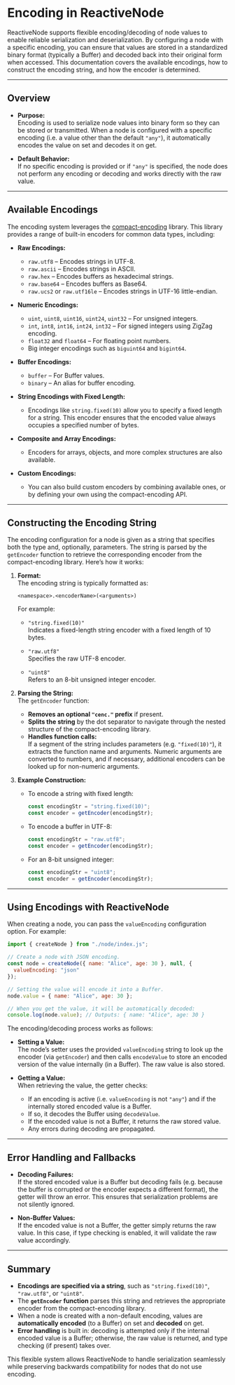 # Encoding in ReactiveNode

ReactiveNode supports flexible encoding/decoding of node values to enable reliable serialization and deserialization. By configuring a node with a specific encoding, you can ensure that values are stored in a standardized binary format (typically a Buffer) and decoded back into their original form when accessed. This documentation covers the available encodings, how to construct the encoding string, and how the encoder is determined.

---

## Overview

- **Purpose:**  
  Encoding is used to serialize node values into binary form so they can be stored or transmitted. When a node is configured with a specific encoding (i.e. a value other than the default `"any"`), it automatically encodes the value on set and decodes it on get.

- **Default Behavior:**  
  If no specific encoding is provided or if `"any"` is specified, the node does not perform any encoding or decoding and works directly with the raw value.

---

## Available Encodings

The encoding system leverages the [compact-encoding](https://github.com/mafintosh/compact-encoding) library. This library provides a range of built-in encoders for common data types, including:

- **Raw Encodings:**
    - `raw.utf8` – Encodes strings in UTF-8.
    - `raw.ascii` – Encodes strings in ASCII.
    - `raw.hex` – Encodes buffers as hexadecimal strings.
    - `raw.base64` – Encodes buffers as Base64.
    - `raw.ucs2` or `raw.utf16le` – Encodes strings in UTF-16 little-endian.

- **Numeric Encodings:**
    - `uint`, `uint8`, `uint16`, `uint24`, `uint32` – For unsigned integers.
    - `int`, `int8`, `int16`, `int24`, `int32` – For signed integers using ZigZag encoding.
    - `float32` and `float64` – For floating point numbers.
    - Big integer encodings such as `biguint64` and `bigint64`.

- **Buffer Encodings:**
    - `buffer` – For Buffer values.
    - `binary` – An alias for buffer encoding.

- **String Encodings with Fixed Length:**
    - Encodings like `string.fixed(10)` allow you to specify a fixed length for a string. This encoder ensures that the encoded value always occupies a specified number of bytes.

- **Composite and Array Encodings:**
    - Encoders for arrays, objects, and more complex structures are also available.

- **Custom Encodings:**
    - You can also build custom encoders by combining available ones, or by defining your own using the compact-encoding API.

---

## Constructing the Encoding String

The encoding configuration for a node is given as a string that specifies both the type and, optionally, parameters. The string is parsed by the `getEncoder` function to retrieve the corresponding encoder from the compact-encoding library. Here’s how it works:

1. **Format:**  
   The encoding string is typically formatted as:

   ```
   <namespace>.<encoderName>(<arguments>)
   ```

   For example:

    - `"string.fixed(10)"`  
      Indicates a fixed-length string encoder with a fixed length of 10 bytes.

    - `"raw.utf8"`  
      Specifies the raw UTF-8 encoder.

    - `"uint8"`  
      Refers to an 8-bit unsigned integer encoder.

2. **Parsing the String:**  
   The `getEncoder` function:

    - **Removes an optional `"cenc."` prefix** if present.
    - **Splits the string** by the dot separator to navigate through the nested structure of the compact-encoding library.
    - **Handles function calls:**  
      If a segment of the string includes parameters (e.g. `"fixed(10)"`), it extracts the function name and arguments. Numeric arguments are converted to numbers, and if necessary, additional encoders can be looked up for non-numeric arguments.

3. **Example Construction:**

    - To encode a string with fixed length:

      ```js
      const encodingStr = "string.fixed(10)";
      const encoder = getEncoder(encodingStr);
      ```

    - To encode a buffer in UTF-8:

      ```js
      const encodingStr = "raw.utf8";
      const encoder = getEncoder(encodingStr);
      ```

    - For an 8-bit unsigned integer:

      ```js
      const encodingStr = "uint8";
      const encoder = getEncoder(encodingStr);
      ```

---

## Using Encodings with ReactiveNode

When creating a node, you can pass the `valueEncoding` configuration option. For example:

```js
import { createNode } from "./node/index.js";

// Create a node with JSON encoding.
const node = createNode({ name: "Alice", age: 30 }, null, {
  valueEncoding: "json"
});

// Setting the value will encode it into a Buffer.
node.value = { name: "Alice", age: 30 };

// When you get the value, it will be automatically decoded:
console.log(node.value); // Outputs: { name: "Alice", age: 30 }
```

The encoding/decoding process works as follows:

- **Setting a Value:**  
  The node’s setter uses the provided `valueEncoding` string to look up the encoder (via `getEncoder`) and then calls `encodeValue` to store an encoded version of the value internally (in a Buffer). The raw value is also stored.

- **Getting a Value:**  
  When retrieving the value, the getter checks:
    - If an encoding is active (i.e. `valueEncoding` is not `"any"`) and if the internally stored encoded value is a Buffer.
    - If so, it decodes the Buffer using `decodeValue`.
    - If the encoded value is not a Buffer, it returns the raw stored value.
    - Any errors during decoding are propagated.

---

## Error Handling and Fallbacks

- **Decoding Failures:**  
  If the stored encoded value is a Buffer but decoding fails (e.g. because the buffer is corrupted or the encoder expects a different format), the getter will throw an error. This ensures that serialization problems are not silently ignored.

- **Non-Buffer Values:**  
  If the encoded value is not a Buffer, the getter simply returns the raw value. In this case, if type checking is enabled, it will validate the raw value accordingly.

---

## Summary

- **Encodings are specified via a string**, such as `"string.fixed(10)"`, `"raw.utf8"`, or `"uint8"`.
- The **`getEncoder` function** parses this string and retrieves the appropriate encoder from the compact-encoding library.
- When a node is created with a non-default encoding, values are **automatically encoded** (to a Buffer) on set and **decoded** on get.
- **Error handling** is built in: decoding is attempted only if the internal encoded value is a Buffer; otherwise, the raw value is returned, and type checking (if present) takes over.

This flexible system allows ReactiveNode to handle serialization seamlessly while preserving backwards compatibility for nodes that do not use encoding.